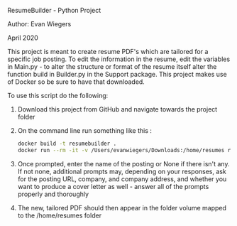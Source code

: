 ResumeBuilder - Python Project

Author: Evan Wiegers

April 2020

This project is meant to create resume PDF's which are tailored for a specific job posting. To edit the 
information in the resume, edit the variables in Main.py - to alter the structure or format of the resume itself alter 
the function build in Builder.py in the Support package. This project makes use of Docker so be sure to have that downloaded.

To use this script do the following:

1) Download this project from GitHub and navigate towards the project folder

2) On the command line run something like this :
	```bash
	docker build -t resumebuilder .
	docker run --rm -it -v /Users/evanwiegers/Downloads:/home/resumes resumebuilder
	```

3) Once prompted, enter the name of the posting or None if there isn't any.  If not none, additional prompts may, 
depending on your responses, ask for the posting URL, company, and company address, and whether you want to produce a 
cover letter as well - answer all of the prompts properly and thoroughly

4) The new, tailored PDF should then appear in the folder volume mapped to the /home/resumes folder

